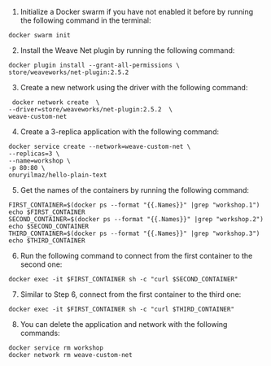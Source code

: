 1) Initialize a Docker swarm if you have not enabled it before by running the following command in the terminal: 

```
docker swarm init
```

2) Install the Weave Net plugin by running the following command:

```
docker plugin install --grant-all-permissions \
store/weaveworks/net-plugin:2.5.2
```

3) Create a new network using the driver with the following command:

```
 docker network create  \
--driver=store/weaveworks/net-plugin:2.5.2  \
weave-custom-net
```

4) Create a 3-replica application with the following command:

```
docker service create --network=weave-custom-net \
--replicas=3 \
--name=workshop \
-p 80:80 \
onuryilmaz/hello-plain-text
```

5) Get the names of the containers by running the following command:

```
FIRST_CONTAINER=$(docker ps --format "{{.Names}}" |grep "workshop.1")
echo $FIRST_CONTAINER
SECOND_CONTAINER=$(docker ps --format "{{.Names}}" |grep "workshop.2")
echo $SECOND_CONTAINER
THIRD_CONTAINER=$(docker ps --format "{{.Names}}" |grep "workshop.3")
echo $THIRD_CONTAINER
```

6) Run the following command to connect from the first container to the second one:

```
docker exec -it $FIRST_CONTAINER sh -c "curl $SECOND_CONTAINER" 
```

7) Similar to Step 6, connect from the first container to the third one:

```
docker exec -it $FIRST_CONTAINER sh -c "curl $THIRD_CONTAINER" 
```

8) You can delete the application and network with the following commands:

```
docker service rm workshop
docker network rm weave-custom-net
```